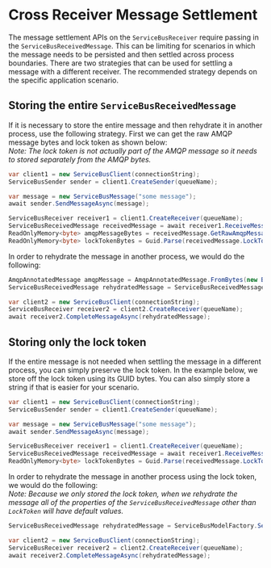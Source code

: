 # Cross Receiver Message Settlement

The message settlement APIs on the `ServiceBusReceiver` require passing in the
`ServiceBusReceivedMessage`. This can be limiting for scenarios in which the message needs to be persisted and then
settled across process boundaries. There are two strategies that can be used for settling a message with a different
receiver. The recommended strategy depends on the specific application scenario.

## Storing the entire `ServiceBusReceivedMessage`

If it is necessary to store the entire message and then rehydrate it in another process, use the following strategy.
First we can get the raw AMQP message bytes and lock token as shown below:  
*Note: The lock token is not
actually part of the AMQP message so it needs to stored separately from the AMQP bytes.*

```C# Snippet:ServiceBusWriteReceivedMessage
var client1 = new ServiceBusClient(connectionString);
ServiceBusSender sender = client1.CreateSender(queueName);

var message = new ServiceBusMessage("some message");
await sender.SendMessageAsync(message);

ServiceBusReceiver receiver1 = client1.CreateReceiver(queueName);
ServiceBusReceivedMessage receivedMessage = await receiver1.ReceiveMessageAsync();
ReadOnlyMemory<byte> amqpMessageBytes = receivedMessage.GetRawAmqpMessage().ToBytes().ToMemory();
ReadOnlyMemory<byte> lockTokenBytes = Guid.Parse(receivedMessage.LockToken).ToByteArray();
```

In order to rehydrate the message in another process, we would do the following:

```C# Snippet:ServiceBusReadReceivedMessage
AmqpAnnotatedMessage amqpMessage = AmqpAnnotatedMessage.FromBytes(new BinaryData(amqpMessageBytes));
ServiceBusReceivedMessage rehydratedMessage = ServiceBusReceivedMessage.FromAmqpMessage(amqpMessage, new BinaryData(lockTokenBytes));

var client2 = new ServiceBusClient(connectionString);
ServiceBusReceiver receiver2 = client2.CreateReceiver(queueName);
await receiver2.CompleteMessageAsync(rehydratedMessage);
```

## Storing only the lock token

If the entire message is not needed when settling the message in a different process, you can simply preserve the
lock token. In the example below, we store off the lock token using its GUID bytes. You can also simply store a
string if that is easier for your scenario.

```C# Snippet:ServiceBusWriteReceivedMessageLockToken
var client1 = new ServiceBusClient(connectionString);
ServiceBusSender sender = client1.CreateSender(queueName);

var message = new ServiceBusMessage("some message");
await sender.SendMessageAsync(message);

ServiceBusReceiver receiver1 = client1.CreateReceiver(queueName);
ServiceBusReceivedMessage receivedMessage = await receiver1.ReceiveMessageAsync();
ReadOnlyMemory<byte> lockTokenBytes = Guid.Parse(receivedMessage.LockToken).ToByteArray();
```

In order to rehydrate the message in another process using the lock token, we would do the following:  
*Note: Because we only stored the lock token, when we rehydrate the message all of the properties of the
`ServiceBusReceivedMessage` other than `LockToken` will have default values.*

```C# Snippet:ServiceBusReadReceivedMessageLockToken
ServiceBusReceivedMessage rehydratedMessage = ServiceBusModelFactory.ServiceBusReceivedMessage(lockTokenGuid: new Guid(lockTokenBytes.ToArray()));

var client2 = new ServiceBusClient(connectionString);
ServiceBusReceiver receiver2 = client2.CreateReceiver(queueName);
await receiver2.CompleteMessageAsync(rehydratedMessage);
```
